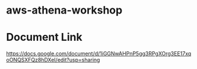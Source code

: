 # aws-athena-workshop

# Document Link

https://docs.google.com/document/d/1iGGNwAHPnP5gg3RPgXOrg3EE17xqoONQSXFQz8hDXeI/edit?usp=sharing

